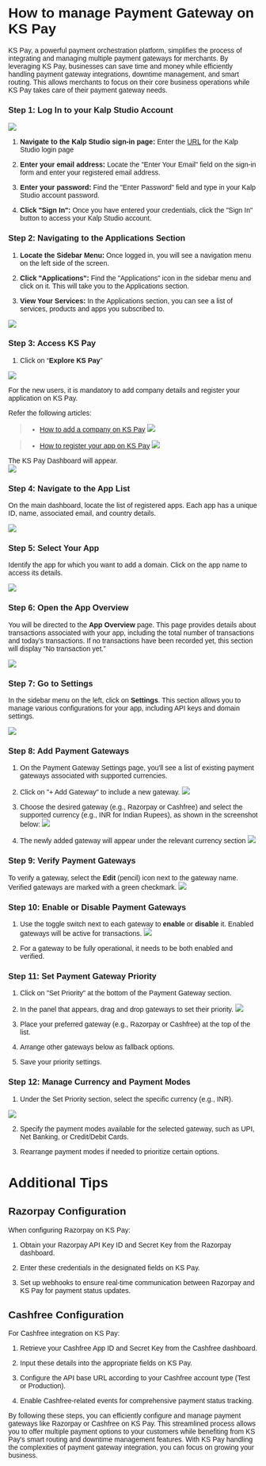 <style>  body { font-family: "Source Sans 3", sans-serif!important; }</style>
<link href="https://fonts.googleapis.com/css2?family=Source+Sans+3:ital,wght@0,200..900;1,200..900&display=swap" rel="stylesheet">    
<link rel="stylesheet" href="https://fonts.googleapis.com/icon?family=Material+Icons">

# How to manage Payment Gateway on KS Pay

KS Pay, a powerful payment orchestration platform, simplifies the process of integrating and managing multiple payment gateways for merchants. By leveraging KS Pay, businesses can save time and money while efficiently handling payment gateway integrations, downtime management, and smart routing. This allows merchants to focus on their core business operations while KS Pay takes care of their payment gateway needs.

### **Step 1: Log In to your Kalp Studio Account**
![](https://doc-images-kalp-studio.s3.ap-south-1.amazonaws.com/Audit+2/managepg/mpg1.png)

    
1.  **Navigate to the Kalp Studio sign-in page:** Enter the [URL](https://accounts.kalp.studio/login "https://accounts.kalp.studio/login") for the Kalp Studio login page
    
2.  **Enter your email address:** Locate the "Enter Your Email" field on the sign-in form and enter your registered email address.
    
3.  **Enter your password:** Find the "Enter Password" field and type in your Kalp Studio account password.
    
4.  **Click "Sign In":** Once you have entered your credentials, click the "Sign In" button to access your Kalp Studio account.
    

### **Step 2: Navigating to the Applications Section**

1.  **Locate the Sidebar Menu:** Once logged in, you will see a navigation menu on the left side of the screen.
    
2.  **Click "Applications":** Find the "Applications" icon in the sidebar menu and click on it. This will take you to the Applications section.
    
3.  **View Your Services:** In the Applications section, you can see a list of services, products and apps you subscribed to.
    

![](https://doc-images-kalp-studio.s3.ap-south-1.amazonaws.com/Audit+2/managepg/mpg2.png)

### **Step 3: Access KS Pay**

1.  Click on “**Explore KS Pay**”

![](https://doc-images-kalp-studio.s3.ap-south-1.amazonaws.com/Audit+2/managepg/mpg3.png)

For the new users, it is mandatory to add company details and register your application on KS Pay. 

Refer the following articles:

> - [How to add a company on KS Pay](Products/KS-Pay/How-to-add-a-company-on-KS-Pay.md)
![](https://doc-images-kalp-studio.s3.ap-south-1.amazonaws.com/KSPAYSTG/Add+Comp/ac5.png)

> - [How to register your app on KS Pay](Products/KS-Pay/How-to-register-your-app-on-KS-Pay.md)
![](https://doc-images-kalp-studio.s3.ap-south-1.amazonaws.com/KSPAYSTG/Reg+Comp/rc4.png)

The KS Pay Dashboard will appear.  
![](https://doc-images-kalp-studio.s3.ap-south-1.amazonaws.com/Audit+2/genAPI/ga7.png)

### **Step 4: Navigate to the App List**

On the main dashboard, locate the list of registered apps. Each app has a unique ID, name, associated email, and country details.

![](https://doc-images-kalp-studio.s3.ap-south-1.amazonaws.com/Audit+2/adddomain/ad5.png)

### **Step 5: Select Your App**

Identify the app for which you want to add a domain. Click on the app name to access its details.

![](https://doc-images-kalp-studio.s3.ap-south-1.amazonaws.com/Audit+2/adddomain/ad6.png)

### **Step 6: Open the App Overview**

You will be directed to the **App Overview** page. This page provides details about transactions associated with your app, including the total number of transactions and today’s transactions. If no transactions have been recorded yet, this section will display “No transaction yet.”

![](https://doc-images-kalp-studio.s3.ap-south-1.amazonaws.com/Audit+2/adddomain/ad7.png)
  
### **Step 7: Go to Settings**

In the sidebar menu on the left, click on **Settings**. This section allows you to manage various configurations for your app, including API keys and domain settings.

![](https://doc-images-kalp-studio.s3.ap-south-1.amazonaws.com/Audit+2/adddomain/ad8.png)

### **Step 8: Add Payment Gateways**

1.  On the Payment Gateway Settings page, you'll see a list of existing payment gateways associated with supported currencies.
    
2.  Click on "+ Add Gateway" to include a new gateway.
![](https://doc-images-kalp-studio.s3.ap-south-1.amazonaws.com/Audit+2/managepg/mpg4.png)

3.  Choose the desired gateway (e.g., Razorpay or Cashfree) and select the supported currency (e.g., INR for Indian Rupees), as shown in the screenshot below:
![](https://doc-images-kalp-studio.s3.ap-south-1.amazonaws.com/Audit+2/managepg/mpg5.png)

4.  The newly added gateway will appear under the relevant currency section
![](https://doc-images-kalp-studio.s3.ap-south-1.amazonaws.com/Audit+2/managepg/mpg6.png)

### **Step 9: Verify Payment Gateways**

To verify a gateway, select the **Edit** (pencil) icon next to the gateway name. Verified gateways are marked with a green checkmark. 
![](https://doc-images-kalp-studio.s3.ap-south-1.amazonaws.com/Screenshot+aud+2/manageapistepstep9.jpg)


    

### **Step 10: Enable or Disable Payment Gateways**

1.  Use the toggle switch next to each gateway to **enable** or **disable** it. Enabled gateways will be active for transactions.
![](https://doc-images-kalp-studio.s3.ap-south-1.amazonaws.com/Audit+2/managepg/mpg8.png)

2.  For a gateway to be fully operational, it needs to be both enabled and verified.
    

### **Step 11: Set Payment Gateway Priority**

1.  Click on "Set Priority" at the bottom of the Payment Gateway section.
    
2.  In the panel that appears, drag and drop gateways to set their priority.
![](https://doc-images-kalp-studio.s3.ap-south-1.amazonaws.com/Audit+2/managepg/mpg9.png)

3.  Place your preferred gateway (e.g., Razorpay or Cashfree) at the top of the list.
    
4.  Arrange other gateways below as fallback options.
    
5.  Save your priority settings.
    

### **Step 12: Manage Currency and Payment Modes**

1.  Under the Set Priority section, select the specific currency (e.g., INR).

![](https://doc-images-kalp-studio.s3.ap-south-1.amazonaws.com/Screenshot+aud+2/manageapistep12.jpg)
    
2.  Specify the payment modes available for the selected gateway, such as UPI, Net Banking, or Credit/Debit Cards.
    
3.  Rearrange payment modes if needed to prioritize certain options.
    
# **Additional Tips**

## **Razorpay Configuration**

When configuring Razorpay on KS Pay:

1.  Obtain your Razorpay API Key ID and Secret Key from the Razorpay dashboard.
    
2.  Enter these credentials in the designated fields on KS Pay.
    
3.  Set up webhooks to ensure real-time communication between Razorpay and KS Pay for payment status updates.

## **Cashfree Configuration**

For Cashfree integration on KS Pay:

1.  Retrieve your Cashfree App ID and Secret Key from the Cashfree dashboard.
    
2.  Input these details into the appropriate fields on KS Pay.
    
3.  Configure the API base URL according to your Cashfree account type (Test or Production).
    
4.  Enable Cashfree-related events for comprehensive payment status tracking.
    

By following these steps, you can efficiently configure and manage payment gateways like Razorpay or Cashfree on KS Pay. This streamlined process allows you to offer multiple payment options to your customers while benefiting from KS Pay's smart routing and downtime management features. With KS Pay handling the complexities of payment gateway integration, you can focus on growing your business.